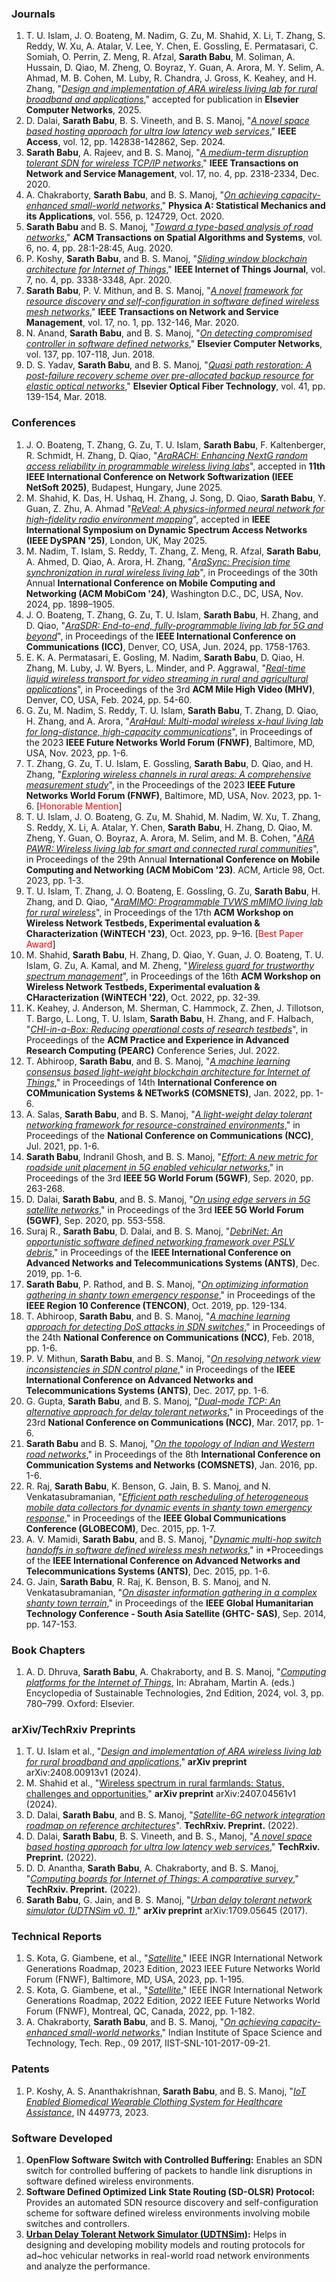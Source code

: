 
### Journals

1. T. U. Islam, J. O. Boateng, M. Nadim, G. Zu, M. Shahid, X. Li,
   T. Zhang, S. Reddy, W. Xu, A. Atalar, V. Lee, Y.  Chen,
   E. Gossling, E. Permatasari, C. Somiah, O. Perrin, Z. Meng,
   R. Afzal, **Sarath Babu**, M. Soliman, A. Hussain, D.  Qiao,
   M. Zheng, O. Boyraz, Y. Guan, A. Arora, M. Y. Selim, A. Ahmad,
   M. B. Cohen, M. Luby, R. Chandra, J. Gross, K. Keahey, and
   H. Zhang, "[*Design and implementation of ARA wireless living lab
   for rural broadband and
   applications*](https://doi.org/10.48550/arXiv.2408.00913),"
   accepted for publication in **Elsevier Computer Networks**, 2025.
8. D. Dalai, **Sarath Babu**, B. S. Vineeth, and B. S. Manoj, "[*A
   novel space based hosting approach for ultra low latency web
   services*](https://doi.org/10.1109/ACCESS.2024.3462252)," **IEEE
   Access**, vol. 12, pp. 142838-142862, Sep. 2024.
7. **Sarath Babu**, A. Rajeev, and B. S. Manoj, "[*A medium-term
   disruption tolerant SDN for wireless TCP/IP
   networks*](https://doi.org/10.1109/TNSM.2020.3023889)," **IEEE
   Transactions on Network and Service Management**, vol. 17, no. 4,
   pp. 2318-2334, Dec. 2020.
6. A. Chakraborty, **Sarath Babu**, and B. S. Manoj, "[*On achieving
   capacity-enhanced small-world
   networks*](https://doi.org/10.1016/j.physa.2020.124729)," **Physica A:
   Statistical Mechanics and its Applications**, vol. 556, p. 124729,
   Oct. 2020.
5. **Sarath Babu** and B. S. Manoj, "[*Toward a type-based analysis of road
   networks*](https://dl.acm.org/doi/10.1145/3397579)," **ACM Transactions
   on Spatial Algorithms and Systems**, vol. 6, no. 4, pp. 28:1-28:45,
   Aug. 2020.
4. P. Koshy, **Sarath Babu**, and B. S. Manoj, "[*Sliding window blockchain
   architecture for Internet of
   Things*](https://doi.org/10.1109/JIOT.2020.2967119)," **IEEE Internet of
   Things Journal**, vol. 7, no. 4, pp. 3338-3348, Apr. 2020.
3. **Sarath Babu**, P. V. Mithun, and B. S. Manoj, "[*A novel framework for
   resource discovery and self-configuration in software defined wireless
   mesh networks*](https://doi.org/10.1109/TNSM.2019.2922107)," **IEEE
   Transactions on Network and Service Management**, vol. 17, no. 1,
   pp. 132-146, Mar. 2020.
2. N. Anand, **Sarath Babu**, and B. S. Manoj, "[*On detecting compromised
   controller in software defined
   networks*](https://doi.org/10.1016/j.comnet.2018.03.021)," **Elsevier
   Computer Networks**, vol. 137, pp. 107-118, Jun. 2018.
1. D. S. Yadav, **Sarath Babu**, and B. S. Manoj, "[*Quasi path
   restoration: A post-failure recovery scheme over pre-allocated backup
   resource for elastic optical
   networks*](https://doi.org/10.1016/j.yofte.2018.01.011)," **Elsevier
   Optical Fiber Technology**, vol. 41, pp. 139-154, Mar. 2018.


### Conferences

1. J. O. Boateng, T. Zhang, G. Zu, T. U. Islam, **Sarath Babu**,
   F. Kaltenberger, R. Schmidt, H. Zhang, D. Qiao, "[*AraRACH:
   Enhancing NextG random access reliability in programmable wireless
   living labs*]()", accepted in **11th IEEE International Conference
   on Network Softwarization (IEEE NetSoft 2025)**, Budapest, Hungary,
   June 2025.
23. M. Shahid, K. Das, H. Ushaq, H. Zhang, J. Song, D. Qiao, **Sarath
   Babu**, Y. Guan, Z. Zhu, A. Ahmad "[*ReVeal: A physics-informed
   neural network for high-fidelity radio environment
   mapping*](https://arxiv.org/abs/2502.19646)", accepted in **IEEE
   International Symposium on Dynamic Spectrum Access Networks (IEEE
   DySPAN '25)**, London, UK, May 2025.
22. M. Nadim, T. Islam, S. Reddy, T. Zhang, Z. Meng, R. Afzal, **Sarath
   Babu**, A. Ahmed, D. Qiao, A. Arora, H. Zhang, "[*AraSync:
   Precision time synchronization in rural wireless living
   lab*](https://doi.org/10.1145/3636534.3697318)", in Proceedings of
   the 30th Annual **International Conference on Mobile Computing and
   Networking (ACM MobiCom '24)**, Washington D.C., DC, USA,
   Nov. 2024, pp. 1898–1905.
21. J. O. Boateng, T. Zhang, G. Zu, T. U. Islam, **Sarath Babu**,
   H. Zhang, and D. Qiao, "[*AraSDR: End-to-end, fully-programmable
   living lab for 5G and
   beyond*](https://doi.org/10.1109/ICC51166.2024.10623061)", in
   Proceedings of the **IEEE International Conference on
   Communications (ICC)**, Denver, CO, USA, Jun. 2024, pp. 1758-1763.
20. E. K. A. Permatasari, E. Gosling, M. Nadim, **Sarath Babu**,
    D. Qiao, H. Zhang, M. Luby, J. W. Byers, L. Minder, and
    P. Aggrawal, "[*Real-time liquid wireless transport for video
    streaming in rural and agricultural
    applications*](https://doi.org/10.1145/3638036.3640806)", in
    Proceedings of the 3rd **ACM Mile High Video (MHV)**, Denver, CO,
    USA, Feb. 2024, pp. 54-60.
19. G. Zu, M. Nadim, S. Reddy, T. U. Islam, **Sarath Babu**, T. Zhang,
    D. Qiao, H. Zhang, and A. Arora, "[*AraHaul: Multi-modal wireless
    x-haul living lab for long-distance, high-capacity
    communications*](https://doi.org/10.1109/FNWF58287.2023.10520543)",
    in Proceedings of the 2023 **IEEE Future Networks World Forum
    (FNWF)**, Baltimore, MD, USA, Nov. 2023, pp. 1-6.
18. T. Zhang, G. Zu, T. U. Islam, E. Gossling, **Sarath Babu**,
    D. Qiao, and H. Zhang, "[*Exploring wireless channels in rural
    areas: A comprehensive measurement
    study*](https://doi.org/10.1109/FNWF58287.2023.10520408)", in the
    Proceedings of the 2023 **IEEE Future Networks World Forum
    (FNWF)**, Baltimore, MD, USA, Nov. 2023, pp. 1-6. [<span
    style="color: red;">Honorable Mention</span>]
17. T. U. Islam, J. O. Boateng, G. Zu, M.  Shahid, M. Nadim, W. Xu,
    T. Zhang, S. Reddy, X. Li, A. Atalar, Y. Chen, **Sarath Babu**,
    H. Zhang, D. Qiao, M. Zheng, Y. Guan, O. Boyraz, A. Arora,
    M. Selim, and M. B. Cohen, "[*ARA PAWR: Wireless living lab for
    smart and connected rural
    communities*](https://doi.org/10.1145/3570361.3614068)", in
    Proceedings of the 29th Annual **International Conference on
    Mobile Computing and Networking (ACM MobiCom '23)**. ACM, Article
    98, Oct. 2023, pp. 1-3.
16. T. U. Islam, T. Zhang, J. O. Boateng, E. Gossling, G. Zu, **Sarath
    Babu**, H. Zhang, and D. Qiao, "[*AraMIMO: Programmable TVWS mMIMO
    living lab for rural
    wireless*](https://doi.org/10.1145/3615453.3616512)", in
    Proceedings of the 17th **ACM Workshop on Wireless Network
    Testbeds, Experimental evaluation & Characterization (WiNTECH
    '23)**, Oct. 2023, pp. 9–16. [<span style="color: red;">Best Paper
    Award</span>]
15. M. Shahid, **Sarath Babu**, H. Zhang, D. Qiao, Y. Guan,
    J. O. Boateng, T. U. Islam, G. Zu, A. Kamal, and M. Zheng,
    "[*Wireless guard for trustworthy spectrum
    management*](https://doi.org/10.1145/3556564.3558241)", in
    Proceedings of the 16th **ACM Workshop on Wireless Network
    Testbeds, Experimental evaluation & CHaracterization (WiNTECH
    '22)**, Oct. 2022, pp. 32-39.
14. K. Keahey, J. Anderson, M. Sherman, C. Hammock, Z. Zhen,
    J. Tillotson, T. Bargo, L. Long, T. U. Islam, **Sarath Babu**,
    H. Zhang, and F. Halbach, "[*CHI-in-a-Box: Reducing operational
    costs of research
    testbeds*](https://doi.org/10.1145/3491418.3530768)", in
    Proceedings of the **ACM Practice and Experience in Advanced
    Research Computing (PEARC)** Conference Series, Jul. 2022.
13. T. Abhiroop, **Sarath Babu**, and B. S. Manoj, "[*A machine
    learning consensus based light-weight blockchain architecture for
    Internet of
    Things*](https://doi.org/10.1109/COMSNETS53615.2022.9668487)," in
    Proceedings of 14th **International Conference on COMmunication
    Systems & NETworkS (COMSNETS)**, Jan. 2022, pp. 1-6.
12. A. Salas, **Sarath Babu**, and B. S. Manoj, "[*A light-weight
    delay tolerant networking framework for resource-constrained
    environments*](https://doi.org/10.1109/NCC52529.2021.9530075),"
    in Proceedings of the **National Conference on Communications
    (NCC)**, Jul. 2021, pp. 1-6.
11. **Sarath Babu**, Indranil Ghosh, and B. S. Manoj, "[*Effort: A
    new metric for roadside unit placement in 5G enabled vehicular
    networks*](https://doi.org/10.1109/5GWF49715.2020.9221228)," in
    Proceedings of the 3rd **IEEE 5G World Forum (5GWF)**, Sep. 2020,
    pp. 263-268.
10. D. Dalai, **Sarath Babu**, and B. S. Manoj, "[*On using edge servers in
    5G satellite
    networks*](https://doi.org/10.1109/5GWF49715.2020.9221366)," in
    Proceedings of the 3rd **IEEE 5G World Forum (5GWF)**, Sep. 2020,
    pp. 553-558.
9. Suraj R., **Sarath Babu**, D. Dalai, and B. S. Manoj, "[*DebriNet: An
   opportunistic software defined networking framework over PSLV
   debris*](https://doi.org/10.1109/ANTS47819.2019.9118082)," in
   Proceedings of the **IEEE International Conference on Advanced Networks and
   Telecommunications Systems (ANTS)**, Dec. 2019, pp. 1-6.
8. **Sarath Babu**, P. Rathod, and B. S. Manoj, "[*On optimizing
   information gathering in shanty town emergency
   response*](https://doi.org/10.1109/TENCON.2019.8929340)," in Proceedings
   of the **IEEE Region 10 Conference (TENCON)**, Oct. 2019, pp. 129-134.
7. T. Abhiroop, **Sarath Babu**, and B. S. Manoj, "[*A machine learning
   approach for detecting DoS attacks in SDN
   switches*](https://doi.org/10.1109/NCC.2018.8600196)," in Proceedings of
   the 24th **National Conference on Communications (NCC)**, Feb. 2018, pp. 1-6.
6. P. V. Mithun, **Sarath Babu**, and B. S. Manoj, "[*On resolving network
   view inconsistencies in SDN control
   plane*](https://doi.org/10.1109/ANTS.2017.8384108)," in Proceedings of
   the **IEEE International Conference on Advanced Networks and
   Telecommunications Systems (ANTS)**, Dec. 2017, pp. 1-6.
5. G. Gupta, **Sarath Babu**, and B. S. Manoj, "[*Dual-mode TCP: An
   alternative approach for delay tolerant
   networks*](https://doi.org/10.1109/NCC.2017.8077040)," in Proceedings of
   the 23rd **National Conference on Communications (NCC)**, Mar. 2017, pp. 1-6.
4. **Sarath Babu** and B. S. Manoj, "[*On the topology of Indian and
   Western road networks*](
   https://doi.org/10.1109/COMSNETS.2016.7440027)," in Proceedings of the
   8th **International Conference on Communication Systems and Networks
   (COMSNETS)**, Jan. 2016, pp. 1-6.
3. R. Raj, **Sarath Babu**, K. Benson, G. Jain, B. S. Manoj, and
   N. Venkatasubramanian, "[*Efficient path rescheduling of heterogeneous
   mobile data collectors for dynamic events in shanty town emergency
   response*]( https://doi.org/10.1109/GLOCOM.2015.7417610)," in
   Proceedings of the **IEEE Global Communications Conference (GLOBECOM)**,
   Dec. 2015, pp. 1-7.
2. A. V. Mamidi, **Sarath Babu**, and B. S. Manoj, "[*Dynamic multi-hop
   switch handoffs in software defined wireless mesh networks*](
   https://doi.org/10.1109/ANTS.2015.7413638)," in *Proceedings of the **IEEE
   International Conference on Advanced Networks and Telecommunications
   Systems (ANTS)**, Dec. 2015, pp. 1-6.
1. G. Jain, **Sarath Babu**, R. Raj, K. Benson, B. S. Manoj, and
   N. Venkatasubramanian, "[*On disaster information gathering in a
   complex shanty town
   terrain*](https://doi.org/10.1109/GHTC-SAS.2014.6967574)," in
   Proceedings of the **IEEE Global Humanitarian Technology
   Conference - South Asia Satellite (GHTC- SAS)**, Sep. 2014,
   pp. 147-153.

### Book Chapters

1. A. D. Dhruva, **Sarath Babu**, A. Chakraborty, and B. S. Manoj,
   "[*Computing platforms for the Internet of
   Things*](https://doi.org/10.1016/B978-0-323-90386-8.00068-1), In:
   Abraham, Martin A. (eds.) Encyclopedia of Sustainable Technologies,
   2nd Edition, 2024, vol. 3, pp. 780–799. Oxford: Elsevier.

   
### arXiv/TechRxiv Preprints

1. T. U. Islam et al., "[*Design and implementation of ARA wireless
   living lab for rural broadband and
   applications*](https://doi.org/10.48550/arXiv.2408.00913)," **arXiv
   preprint** arXiv:2408.00913v1 (2024).
5. M. Shahid et al., "[Wireless spectrum in rural farmlands: Status,
   challenges and
   opportunities](https://doi.org/10.48550/arXiv.2407.04561)," **arXiv
   preprint** arXiv:2407.04561v1 (2024).
4. D. Dalai, **Sarath Babu**, and B. S. Manoj, "[*Satellite-6G network
   integration roadmap on reference
   architectures*](https://doi.org/10.36227/techrxiv.20624685.v1)". **TechRxiv. Preprint.**
   (2022).
3. D. Dalai, **Sarath Babu**, B. S. Vineeth, and B. S., Manoj, "[*A
   novel space based hosting approach for ultra low latency web
   services*](https://doi.org/10.36227/techrxiv.18666455.v1),"
   **TechRxiv. Preprint.** (2022).
2. D. D. Anantha, **Sarath Babu**, A. Chakraborty, and B. S.
   Manoj, "[*Computing boards for Internet of Things: A comparative
   survey*](https://doi.org/10.36227/techrxiv.18517235.v1),"
   **TechRxiv. Preprint.** (2022).
1. **Sarath Babu**, G. Jain, and B. S. Manoj, "[*Urban delay tolerant
   network simulator (UDTNSim v0. 1)*](
   http://arxiv.org/abs/1709.05645)," **arXiv preprint**
   arXiv:1709.05645 (2017).


### Technical Reports

1. S. Kota, G. Giambene, et al.,
   "[*Satellite*](https://doi.org/10.1109/FNWF58287.2023.10520529),"
   IEEE INGR International Network Generations Roadmap, 2023 Edition,
   2023 IEEE Future Networks World Forum (FNWF), Baltimore, MD, USA,
   2023, pp. 1-195. 
2. S. Kota, G. Giambene, et al.,
   "[*Satellite*](https://doi.org/10.1109/FNWF55208.2022.00141)," IEEE
   INGR International Network Generations Roadmap, 2022 Edition, 2022
   IEEE Future Networks World Forum (FNWF), Montreal, QC, Canada,
   2022, pp. 1-182.
3. A. Chakraborty, **Sarath Babu**, and B. S. Manoj, "[*On achieving
   capacity-enhanced small-world networks*]()," Indian Institute of
   Space Science and Technology, Tech. Rep., 09 2017,
   IIST-SNL-101-2017-09-21.


### Patents

1. P. Koshy, A. S. Ananthakrishnan, **Sarath Babu**, and B. S. Manoj,
   "[*IoT Enabled Biomedical Wearable Clothing System for Healthcare
   Assistance*](), IN 449773, 2023.


### Software Developed


1. **OpenFlow Software Switch with Controlled Buffering:** Enables an
   SDN switch for controlled buffering of packets to handle link
   disruptions in software defined wireless environments.
2. **Software Defined Optimized Link State Routing (SD-OLSR)
   Protocol:** Provides an automated SDN resource discovery and
   self-configuration scheme for software defined wireless
   environments involving mobile switches and controllers.
1. [**Urban Delay Tolerant Network Simulator
   (UDTNSim)**](https://github.com/4sarathbabu/UDTNSim)**:** Helps in
   designing and developing mobility models and routing protocols for
   ad~hoc vehicular networks in real-world road network environments
   and analyze the performance.

